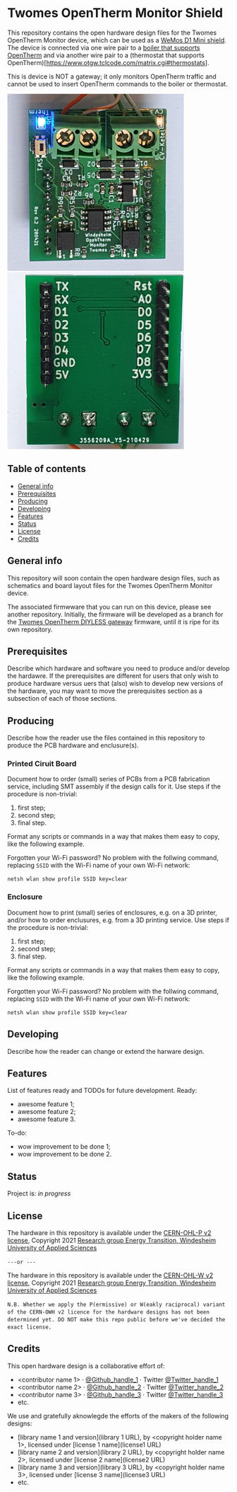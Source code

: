# Twomes OpenTherm Monitor Shield

This repository contains the open hardware design files for the Twomes OpenTherm Monitor device, which can be used as a [WeMos D1 Mini shield](https://www.wemos.cc/en/latest/d1_mini_shield/index.html). The device is connected via one wire pair to a [boiler that supports OpenTherm](https://www.otgw.tclcode.com/matrix.cgi#boilers) and via another wire pair to a (thermostat that supports OpenTherm)[https://www.otgw.tclcode.com/matrix.cgi#thermostats]. 

This is device  is NOT a gateway; it only monitors OpenTherm traffic and cannot be used to insert OpenTherm commands to the boiler or thermostat.

<img src="./front.jpg" width="400" height="400" /> <img src="./back.jpg" width="400" height="400" />

## Table of contents
* [General info](#general-info)
* [Prerequisites](#prerequisites)
* [Producing](#producing)
* [Developing](#developing) 
* [Features](#features)
* [Status](#status)
* [License](#license)
* [Credits](#credits)

## General info
This repository will soon contain the open hardware design files, such as schematics and board layout files for the Twomes OpenTherm Monitor device.

The associated firmwware that you can run on this device, please see another repository. Initially, the firmware will be developed as a branch for the [Twomes OpenTherm DIYLESS gateway](https://github.com/energietransitie/twomes-opentherm-gateway-diyless) firmware, until it is ripe for its own repository.

## Prerequisites
Describe which hardware and software you need to produce and/or develop the hardawre. If the prerequisites are different for users that only wish to produce hardware versus uers that (also) wish to develop new versions of the hardware, you may want to move the prerequisites section as a subsection of each of those sections.

## Producing

Describe how the reader use the files contained in this repository to produce the PCB hardware and enclusure(s). 

### Printed Ciruit Board
Document how to order (small) series of PCBs from a PCB fabrication service, including SMT assembly if the design calls for it. Use steps if the procedure is non-trivial:
1. first step;
2. second step;
3. final step.

Format any scripts or commands in a way that makes them  easy to copy, like the following example. 

Forgotten your Wi-Fi password? No problem with the follwing command, replacing `SSID` with the Wi-Fi name of your own Wi-Fi network: 
```shell
netsh wlan show profile SSID key=clear
```
### Enclosure
Document how to print (small) series of enclosures, e.g. on a 3D printer, and/or how to order enclusures, e.g. from a 3D printing service. Use steps if the procedure is non-trivial:
1. first step;
2. second step;
3. final step.

Format any scripts or commands in a way that makes them  easy to copy, like the following example. 

Forgotten your Wi-Fi password? No problem with the follwing command, replacing `SSID` with the Wi-Fi name of your own Wi-Fi network: 
```shell
netsh wlan show profile SSID key=clear
```

## Developing
Describe how the reader can change or extend the harware design. 

## Features
List of features ready and TODOs for future development. Ready:

* awesome feature 1;
* awesome feature 2;
* awesome feature 3.

To-do:

* wow improvement to be done 1;
* wow improvement to be done 2.

## Status
Project is: _in progress_

## License
The hardware in this repository is available under the [CERN-OHL-P v2 license](./LICENSE.md), Copyright 2021 [Research group Energy Transition, Windesheim University of Applied Sciences](https://windesheim.nl/energietransitie)

`---or ---`

The hardware in this repository is available under the [CERN-OHL-W v2 license](./LICENSE.md), Copyright 2021 [Research group Energy Transition, Windesheim University of Applied Sciences](https://windesheim.nl/energietransitie)

`N.B. Whether we apply the P(ermissive) or W(eakly raciprocal) variant of the CERN-OWH v2 licence for the hardware designs has not been determined yet. DO NOT make this repo public before we've decided the exact license.` 

## Credits
This open hardware design is a collaborative effort of:
* <contributor name 1> ·  [@Github_handle_1](https://github.com/<github_handle_1>) ·  Twitter [@Twitter_handle_1](https://twitter.com/<twitter_handle_1>)
* <contributor name 2> ·  [@Github_handle_2](https://github.com/<github_handle_2>) ·  Twitter [@Twitter_handle_2](https://twitter.com/<twitter_handle_2>)
* <contributor name 3> ·  [@Github_handle_3](https://github.com/<github_handle_3>) ·  Twitter [@Twitter_handle_3](https://twitter.com/<twitter_handle_3>)
* etc. 


We use and gratefully aknowlegde the efforts of the makers of the following designs:

* [library name 1 and version](library 1 URL), by <copyright holder name 1>, licensed under [license 1 name](license1 URL)
* [library name 2 and version](library 2 URL), by <copyright holder name 2>, licensed under [license 2 name](license2 URL)
* [library name 3 and version](library 3 URL), by <copyright holder name 3>, licensed under [license 3 name](license3 URL)
* etc. 
